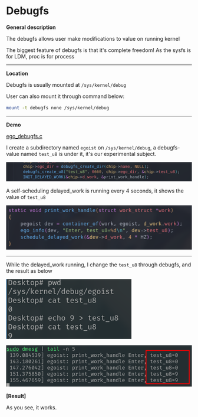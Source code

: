 # Debugfs

**General description**

The debugfs allows user make modifications to value on running kernel

The biggest feature of debugfs is that it's complete freedom! As the sysfs is for LDM, proc is for process

---

**Location**

Debugfs is usually mounted at `/sys/kernel/debug`

User can also mount it through command below:

```bash
mount -t debugfs none /sys/kernel/debug
```

---

**Demo**

[ego_debugfs.c](./ego_debugfs.c)

I create a subdirectory named `egoist` on `/sys/kernel/debug`, a debugfs-value named `test_u8` is under it, it's our experimental subject.

![image-20230713221555116](README.assets/image-20230713221555116.png)

A self-scheduling delayed_work is running every 4 seconds, it shows the value of `test_u8`

![image-20230713222051418](README.assets/image-20230713222051418.png)

---

While the delayed_work running, I change the `test_u8` through debugfs, and the result as below

![image-20230713222412481](README.assets/image-20230713222412481.png)

![image-20230713222424987](README.assets/image-20230713222424987.png)

**[Result]**

As you see, it works.



